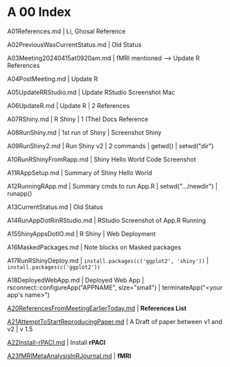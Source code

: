 # A 00 Index

A01References.md | Li, Ghosal Reference

A02PreviousWasCurrentStatus.md | Old Status

A03Meeting20240415at0920am.md | fMRI mentioned --> Update R References

A04PostMeeting.md | Update R

A05UpdateRRStudio.md | Update RStudio Screenshot Mac

A06UpdateR.md | Update R | 2 References

A07RShiny.md | R Shiny | 1 (The) Docs Reference

A08RunShiny.md | 1st run of Shiny | Screenshot Shiny

A09RunShiny2.md | Run Shiny v2 | 2 commands | getwd() | setwd("dir")

A10RunRShinyFromRapp.md | Shiny Hello World Code Screenshot

A11RAppSetup.md | Summary of Shiny Hello World

A12RunningRApp.md | Summary cmds to run App.R | setwd(".../newdir") | runapp() 

A13CurrentStatus.md | Old Status

A14RunAppDotRinRStudio.md | RStudio Screenshot of App.R Running

A15ShinyAppsDotIO.md | R Shiny | Web Deployment

A16MaskedPackages.md | Note blocks on Masked packages

A17RunRShinyDeploy.md |  `install.packages(c('ggplot2', 'shiny'))` | `install.packages(c('ggplot2'))`

A18DeployedWebApp.md | Deployed Web App | rsconnect::configureApp("APPNAME", size="small") | terminateApp("<your app's name>")

[A20ReferencesFromMeetingEarlierToday.md](/Documentation/01pre20240422at0941hours/A20ReferencesFromMeetingEarlierToday.md) | **References List**

[A21AttemptToStartReproducingPaper.md](/Documentation/01pre20240422at0941hours/A21AttemptToStartReproducingPaper.md) | A Draft of paper between v1 and v2 | v 1.5

[A22Install-rPACI.md](/Documentation/01pre20240422at0941hours/A22Install-rPACI.md) | Install **rPACI**

[A23fMRIMetaAnalysisInRJournal.md](/Documentation/01pre20240422at0941hours/A23fMRIMetaAnalysisInRJournal.md) | **fMRI**
